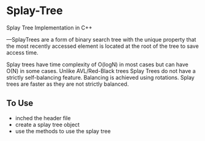 # Splay-Tree
Splay Tree Implementation in C++

—SplayTrees are a form of binary search tree with the unique property that the most recently accessed element is located at the root of the tree to save access time.

Splay trees have time complexity of O(logN) in most cases but can have O(N) in some cases. Unlike AVL/Red-Black trees Splay Trees do not have a strictly self-balancing feature. Balancing is achieved using rotations. Splay trees are faster as they are not strictly          balanced. 



## To Use
* inched the header file
* create a splay tree object
* use the methods to use the splay tree
